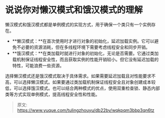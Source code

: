 # 说说你对懒汉模式和饿汉模式的理解

懒汉模式和饿汉模式都是单例模式的实现方式，用于确保一个类只有一个实例存在。

+ **懒汉模式：**在首次使用时才进行对象的初始化，延迟加载实例。它可以避免不必要的资源消耗，但在多线程环境下需要考虑线程安全和同步开销。
+ **饿汉模式：**在类加载时就进行对象的初始化，无论是否需要。它通过类加载机制保证线程安全性，而且获取实例的性能开销较小。但它没有延迟加载的特性，可能浪费一些资源。

选择懒汉模式还是饿汉模式取决于具体需求。如果需要延迟加载且对性能要求不高，可以选择懒汉模式。如果要通过类加载机制保证线程安全且对象创建成本较低，可以选择饿汉模式。也可以结合两种模式的优点，使用双重检查锁、静态内部类等方式实现单例模式，提高线程安全性和性能。



> 原文: <https://www.yuque.com/tulingzhouyu/db22bv/wqkpqm3bbp3qn6tz>